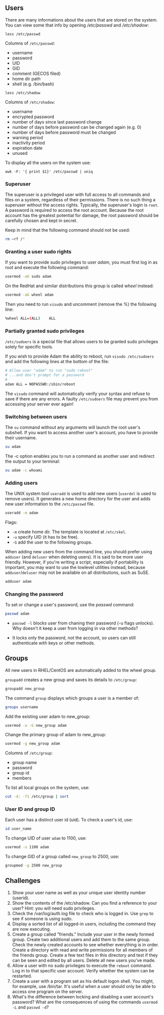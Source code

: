 ## Users

There are many informations about the users that are stored on the system. You can view some that info by opening */etc/passwd* and */etc/shadow*:

    less /etc/passwd
    
Columns of `/etc/passwd`:

* username
* password
* UID
* GID
* comment (GECOS filed)
* home dir path
* shell (e.g. /bin/bash)

<empty line>
    
    less /etc/shadow

Columns of `/etc/shadow`:

* username
* encrypted password
* number of days since last password change
* number of days before password can be changed again (e.g. 0)
* number of days before password must be changed
* warning period
* inactivity period
* expiration date
* unused

To display all the users on the system use:
    
    awk -F: '{ print $1}' /etc/passwd | uniq
    
### Superuser
The superuser is a privileged user with full access to all commands and files on a system, regardless of their permissions. There is no such thing a superuser without the access rights. Typically, the superuser's login is `root`. A password is required to access the root account. Because the root account has the greatest potential for damage, the root password should be carefully chosen and kept in secret.

Keep in mind that the following command should not be used:

```bash
rm –rf /*
```

### Granting a user sudo rights

If you want to provide sudo privileges to user *adam*, you must first log in as root and execute the following command: 

```bash
usermod -aG sudo adam
```

On the RedHat and similar distributions this group is called *wheel* instead:

```bash
usermod -aG wheel adam
```

Then you need to run `visudo` and uncomment (remove the *%*) the following line:

```bash
%wheel ALL=(ALL)    ALL
```

### Partially granted sudo privileges 

`/etc/sudoers` is a special file that allows users to be granted sudo privileges solely for specific tools.

If you wish to provide Adam the ability to reboot, run `visudo /etc/sudoers` and add the following lines at the bottom of the file: 

```bash
# Allow user "adam" to run "sudo reboot"
# ...and don't prompt for a password
#
adam ALL = NOPASSWD:/sbin/reboot
```

The `visudo` command will automatically verify your syntax and refuse to save if there are any errors. A faulty `/etc/sudoers` file may prevent you from accessing your server ever again!

### Switching between users
The `su` command without any arguments will launch the root user's subshell. If you want to access another user's account, you have to provide their username.

```bash
su adam
```

The -c option enables you to run a command as another user and redirect the output to your terminal:

```bash
su adam -c whoami
```

### Adding users

The UNIX system tool `useradd` is used to add new users (`userdel` is used to remove users). It generates a new home directory for the user and adds new user information to the `/etc/passwd` file.

```bash
useradd -m adam
```

Flags:
* `-m` create home dir. The template is located at `/etc/skel`.
* `-u` specify UID (it has to be free).
* `-G` add the user to the following groups.

When adding new users from the command line, you should prefer using `adduser` (and `deluser` when deleting users). It is said to be more user friendly.
However, if you're writing a script, especially if portability is important, you may want to use the lowlevel utilities instead, because `adduser`/`deluser` may not be available on all distributions, such as SuSE. 

```bash
adduser adam
```

### Changing the password

To set or change a user's password, use the *passwd* command: 

```bash
passwd adam
```

* `passwd -l`  blocks user from chaning their password (-u flags unlocks). Why doesn't it keep a user from logging in via other methods?
- It locks only the password, not the account, so users can still authenticate with keys or other methods.
 

## Groups

All new users in RHEL/CentOS are automatically added to the wheel group.

`groupadd` creates a new group and saves its details to `/etc/group`:

```bash
groupadd new_group
```

The command `group` displays which groups a user is a member of:

```bash
groups username
```

Add the existing user adam to new_group:

```bash
usermod -a -G new_group adam 
```

Change the primary group of adam to new_group:

```bash
usermod -g new_group adam 
```

Columns of `/etc/group`:

* group name
* password
* group id
* members

To list all local groups on the system, use:

```bash
cut -d: -f1 /etc/group | sort
```

### User ID and group ID

Each user has a distinct user id (uid). To check a user's id, use:

```bash
id user_name
```

To change UID of user `adam` to 1100, use:

```bash
usermod -u 1100 adam
```

To change GID of a group called `new_group` to 2500, use:

```bash
groupmod -g 2500 new_group
```

## Challenges

1. Show your user name as well as your unique user identity number (userid).
1. Show the contents of the /etc/shadow. Can you find a reference to your user? Hint: you will need sudo privileges.
1. Check the /var/log/auth.log file to check who is logged in. Use `grep` to see if someone is using sudo.
1. Display a sorted list of all logged-in users, including the command they are now executing. 
1. Create a group called "friends." Include your user in the newly formed group. Create two additional users and add them to the same group. Check the newly created accounts to see whether everything is in order. Create a directory with read and write permissions for all members of the friends group. Create a few text files in this directory and test if they can be seen and edited by all users. Delete all new users you've made.
1. Allow a user with no sudo privileges to execute the <code>reboot</code> command. Log in to that specific user account. Verify whether the system can be restarted.
1. Create a user with a program set as his default logon shell. You might, for example, use /bin/tar. It's useful when a user should only be able to access one program on the server. 
1. What's the difference between locking and disabling a user account's password? What are the consequences of using the commands <code>usermod -L</code> and <code>passwd -d</code>? 
